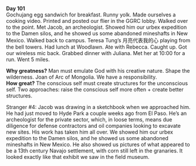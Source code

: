 **Day 101**  
Gochujang egg sandwich for breakfast. Runny yolk. Made ourselves a cooking video. Printed and posted our flier in the GGRC lobby. Walked over to the point. Met Jacob, an archeologist. Showed him our urbex expedition to the Damen silos, and he showed us some abandoned mineshafts in New Mexico. Walked back to campus. Teresa Tung’s 月亮代表我的心 playing from the bell towers. Had lunch at Woodlawn. Ate with Rebecca. Caught up. Got our wireless mic back. Grabbed dinner with Juliana. Met her at 10:00 for a run. Went 5 miles.

**Why greatness?** Man must emulate God with his creative nature. Shape the wilderness. Joan of Arc of Mongolia. We have a responsibility.  
**How great?** The conscious self must create structures for the unconscious self. Two approaches: raise the conscious self more often \+ create better structures.

Stranger \#4: Jacob was drawing in a sketchbook when we approached him. He had just moved to Hyde Park a couple weeks ago from El Paso. He’s an archeologist for the private sector, which, in loose terms, means due diligence for defense contractors and oil companies looking to excavate new sites. His work has taken him all over. We showed him our urbex expedition to the Damen silos, and he showed us some abandoned mineshafts in New Mexico. He also showed us pictures of what appeared to be a 13th century Navajo settlement, with corn still left in the granaries. It looked exactly like that exhibit we saw in the field museum.